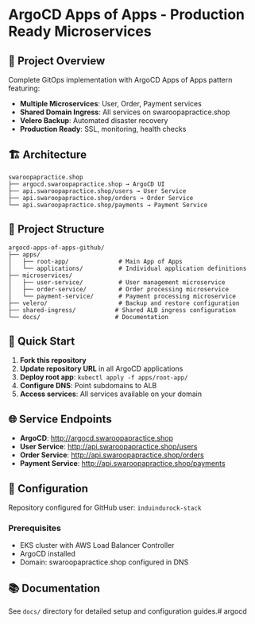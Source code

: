 # ArgoCD Apps of Apps - Production Ready Microservices

## 🎯 Project Overview

Complete GitOps implementation with ArgoCD Apps of Apps pattern featuring:
- **Multiple Microservices**: User, Order, Payment services
- **Shared Domain Ingress**: All services on swaroopapractice.shop
- **Velero Backup**: Automated disaster recovery
- **Production Ready**: SSL, monitoring, health checks

## 🏗️ Architecture

```
swaroopapractice.shop
├── argocd.swaroopapractice.shop → ArgoCD UI
├── api.swaroopapractice.shop/users → User Service
├── api.swaroopapractice.shop/orders → Order Service
└── api.swaroopapractice.shop/payments → Payment Service
```

## 📁 Project Structure

```
argocd-apps-of-apps-github/
├── apps/
│   ├── root-app/              # Main App of Apps
│   └── applications/          # Individual application definitions
├── microservices/
│   ├── user-service/          # User management microservice
│   ├── order-service/         # Order processing microservice
│   └── payment-service/       # Payment processing microservice
├── velero/                    # Backup and restore configuration
├── shared-ingress/           # Shared ALB ingress configuration
└── docs/                     # Documentation
```

## 🚀 Quick Start

1. **Fork this repository**
2. **Update repository URL** in all ArgoCD applications
3. **Deploy root app**: `kubectl apply -f apps/root-app/`
4. **Configure DNS**: Point subdomains to ALB
5. **Access services**: All services available on your domain

## 🌐 Service Endpoints

- **ArgoCD**: http://argocd.swaroopapractice.shop
- **User Service**: http://api.swaroopapractice.shop/users
- **Order Service**: http://api.swaroopapractice.shop/orders  
- **Payment Service**: http://api.swaroopapractice.shop/payments

## 🔧 Configuration

Repository configured for GitHub user: `induindurock-stack`

### Prerequisites
- EKS cluster with AWS Load Balancer Controller
- ArgoCD installed
- Domain: swaroopapractice.shop configured in DNS

## 📚 Documentation

See `docs/` directory for detailed setup and configuration guides.# argocd
